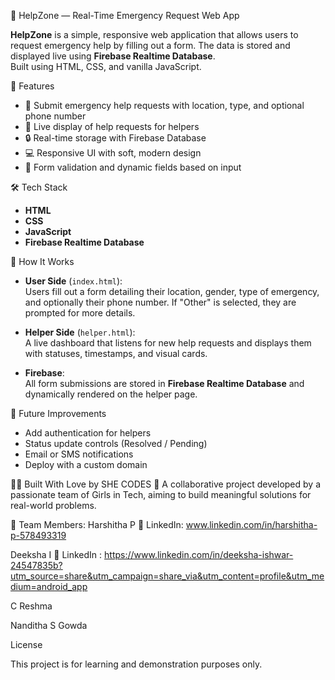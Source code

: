 🚨 HelpZone — Real-Time Emergency Request Web App

**HelpZone** is a simple, responsive web application that allows users to request emergency help by filling out a form. The data is stored and displayed live using **Firebase Realtime Database**.  
Built using HTML, CSS, and vanilla JavaScript.


🌟 Features

- 📍 Submit emergency help requests with location, type, and optional phone number
- 🔄 Live display of help requests for helpers
- 🔒 Real-time storage with Firebase Database
- 💻 Responsive UI with soft, modern design
- 🔧 Form validation and dynamic fields based on input



 🛠️ Tech Stack

- **HTML**
- **CSS**
- **JavaScript**
- **Firebase Realtime Database**



🔧 How It Works

- **User Side** (`index.html`):  
  Users fill out a form detailing their location, gender, type of emergency, and optionally their phone number. If "Other" is selected, they are prompted for more details.

- **Helper Side** (`helper.html`):  
  A live dashboard that listens for new help requests and displays them with statuses, timestamps, and visual cards.

- **Firebase**:  
  All form submissions are stored in **Firebase Realtime Database** and dynamically rendered on the helper page.



 🚀 Future Improvements

- Add authentication for helpers
- Status update controls (Resolved / Pending)
- Email or SMS notifications
- Deploy with a custom domain

 

👩‍💻 Built With Love by SHE CODES 💖
A collaborative project developed by a passionate team of Girls in Tech, aiming to build meaningful solutions for real-world problems.

👥 Team Members:
Harshitha P
🔗 LinkedIn: www.linkedin.com/in/harshitha-p-578493319

Deeksha I
🔗 LinkedIn : https://www.linkedin.com/in/deeksha-ishwar-24547835b?utm_source=share&utm_campaign=share_via&utm_content=profile&utm_medium=android_app

C Reshma

Nanditha S Gowda 



License

This project is for learning and demonstration purposes only.
